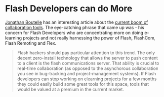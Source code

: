# Flash Developers can do More

[Jonathan Boutelle](http://www.jonathanboutelle.com/) has an interesting article about the [current boom of collaboration tools](http://www.jonathanboutelle.com/mt/archives/2005/06/the_coming_boom.html). The eye-catching phrase that came up was - his concern for Flash Developers who are concentrating more on doing e-learning projects and not really harnessing the power of Flash, FlashCom, Flash Remoting and Flex.

> Flash hackers should pay particular attention to this trend. The only decent zero-install technology that allows the server to push content to a client is the flash communications server. That ability is crucial to real-time collaboration (as opposed to the asynchorous collaboration you see in bug-tracking and project-management systems). If Flash developers can stop working on elearning projects for a few months they could easily build some great tools for this space, tools that would be valued at a premium in the current market.